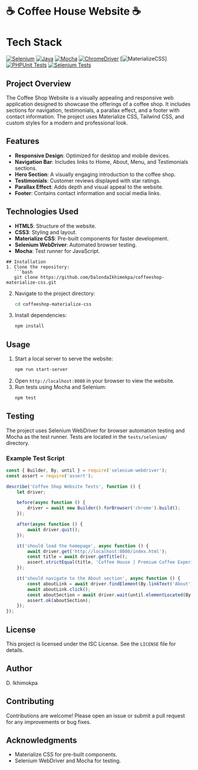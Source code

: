 # ☕️ Coffee House Website ☕️


# Tech Stack

[![Selenium](https://img.shields.io/badge/Selenium-43B02A?style=for-the-badge&logo=Selenium&logoColor=white)](https://selenium.dev)
[![Java](https://img.shields.io/badge/Java-ED8B00?style=for-the-badge&logo=openjdk&logoColor=white)](https://www.java.com)
[![Mocha](https://img.shields.io/badge/Mocha-8D6748?style=for-the-badge&logo=Mocha&logoColor=white)](https://mochajs.org)
[![ChromeDriver](https://img.shields.io/badge/ChromeDriver-4285F4?style=for-the-badge&logo=GoogleChrome&logoColor=white)](https://chromedriver.chromium.org)
[![MaterializeCSS](https://img.shields.io)]  
[![PHPUnit Tests](https://github.com/DalondaIkhimokpa/CoffeeHouse-Selenium-Automation-Testing/actions/workflows/phpunit-tests.yml/badge.svg)](https://github.com/DalondaIkhimokpa/CoffeeHouse-Selenium-Automation-Testing/actions/workflows/phpunit-tests.yml)
[![Selenium Tests](https://github.com/DalondaIkhimokpa/CoffeeHouse-Selenium-Automation-Testing/actions/workflows/selenium-tests.yml/badge.svg)](https://github.com/DalondaIkhimokpa/CoffeeHouse-Selenium-Automation-Testing/actions/workflows/selenium-tests.yml)

## Project Overview

The Coffee Shop Website is a visually appealing and responsive web application designed to showcase the offerings of a coffee shop. It includes sections for navigation, testimonials, a parallax effect, and a footer with contact information. The project uses Materialize CSS, Tailwind CSS, and custom styles for a modern and professional look.

## Features
- **Responsive Design**: Optimized for desktop and mobile devices.
- **Navigation Bar**: Includes links to Home, About, Menu, and Testimonials sections.
- **Hero Section**: A visually engaging introduction to the coffee shop.
- **Testimonials**: Customer reviews displayed with star ratings.
- **Parallax Effect**: Adds depth and visual appeal to the website.
- **Footer**: Contains contact information and social media links.

## Technologies Used
- **HTML5**: Structure of the website.
- **CSS3**: Styling and layout.
- **Materialize CSS**: Pre-built components for faster development.
- **Selenium WebDriver**: Automated browser testing.
- **Mocha**: Test runner for JavaScript.

```
## Installation
1. Clone the repository:
   ```bash
   git clone https://github.com/DalondaIkhimokpa/coffeeshop-materialize-css.git
   ```
2. Navigate to the project directory:
   ```bash
   cd coffeeshop-materialize-css
   ```
3. Install dependencies:
   ```bash
   npm install
   ```

## Usage
1. Start a local server to serve the website:
   ```bash
   npm run start-server
   ```
2. Open `http://localhost:8080` in your browser to view the website.
3. Run tests using Mocha and Selenium:
   ```bash
   npm test
   ```

## Testing
The project uses Selenium WebDriver for browser automation testing and Mocha as the test runner. Tests are located in the `tests/selenium/` directory.

### Example Test Script
```javascript
const { Builder, By, until } = require('selenium-webdriver');
const assert = require('assert');

describe('Coffee Shop Website Tests', function () {
    let driver;

    before(async function () {
        driver = await new Builder().forBrowser('chrome').build();
    });

    after(async function () {
        await driver.quit();
    });

    it('should load the homepage', async function () {
        await driver.get('http://localhost:8080/index.html');
        const title = await driver.getTitle();
        assert.strictEqual(title, 'Coffee House | Premium Coffee Experience');
    });

    it('should navigate to the About section', async function () {
        const aboutLink = await driver.findElement(By.linkText('About'));
        await aboutLink.click();
        const aboutSection = await driver.wait(until.elementLocated(By.id('about')), 5000);
        assert.ok(aboutSection);
    });
});
```

## License
This project is licensed under the ISC License. See the `LICENSE` file for details.

## Author
D. Ikhimokpa

## Contributing
Contributions are welcome! Please open an issue or submit a pull request for any improvements or bug fixes.

## Acknowledgments
- Materialize CSS for pre-built components.
- Selenium WebDriver and Mocha for testing.
